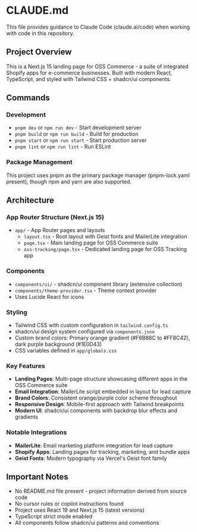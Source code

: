 # CLAUDE.md

This file provides guidance to Claude Code (claude.ai/code) when working with code in this repository.

## Project Overview

This is a Next.js 15 landing page for OSS Commerce - a suite of integrated Shopify apps for e-commerce businesses. Built with modern React, TypeScript, and styled with Tailwind CSS + shadcn/ui components.

## Commands

### Development
- `pnpm dev` or `npm run dev` - Start development server
- `pnpm build` or `npm run build` - Build for production  
- `pnpm start` or `npm run start` - Start production server
- `pnpm lint` or `npm run lint` - Run ESLint

### Package Management
This project uses pnpm as the primary package manager (pnpm-lock.yaml present), though npm and yarn are also supported.

## Architecture

### App Router Structure (Next.js 15)
- `app/` - App Router pages and layouts
  - `layout.tsx` - Root layout with Geist fonts and MailerLite integration
  - `page.tsx` - Main landing page for OSS Commerce suite
  - `oss-tracking/page.tsx` - Dedicated landing page for OSS Tracking app

### Components
- `components/ui/` - shadcn/ui component library (extensive collection)
- `components/theme-provider.tsx` - Theme context provider
- Uses Lucide React for icons

### Styling
- Tailwind CSS with custom configuration in `tailwind.config.ts`
- shadcn/ui design system configured via `components.json`
- Custom brand colors: Primary orange gradient (#F6B86C to #FF8C42), dark purple background (#1E0D43)
- CSS variables defined in `app/globals.css`

### Key Features
- **Landing Pages**: Multi-page structure showcasing different apps in the OSS Commerce suite
- **Email Integration**: MailerLite script embedded in layout for lead capture
- **Brand Colors**: Consistent orange/purple color scheme throughout
- **Responsive Design**: Mobile-first approach with Tailwind breakpoints
- **Modern UI**: shadcn/ui components with backdrop blur effects and gradients

### Notable Integrations
- **MailerLite**: Email marketing platform integration for lead capture
- **Shopify Apps**: Landing pages for tracking, marketing, and bundle apps
- **Geist Fonts**: Modern typography via Vercel's Geist font family

## Important Notes

- No README.md file present - project information derived from source code
- No cursor rules or copilot instructions found
- Project uses React 19 and Next.js 15 (latest versions)
- TypeScript strict mode enabled
- All components follow shadcn/ui patterns and conventions